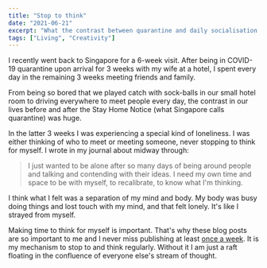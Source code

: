 ```yaml
---
title: "Stop to think"
date: "2021-06-21"
excerpt: "What the contrast between quarantine and daily socialisation helped me realise."
tags: ["Living", "Creativity"]
---
```


I recently went back to Singapore for a 6-week visit. After being in COVID-19 quarantine upon arrival for 3 weeks with my wife at a hotel, I spent every day in the remaining 3 weeks meeting friends and family. 

From being so bored that we played catch with sock-balls in our small hotel room to driving everywhere to meet people every day, the contrast in our lives before and after the Stay Home Notice (what Singapore calls quarantine) was huge. 

In the latter 3 weeks I was experiencing a special kind of loneliness. I was either thinking of who to meet or meeting someone, never stopping to think for myself. I wrote in my journal about midway through:

>  I just wanted to be alone after so many days of being around people and talking and contending with their ideas. 
> I need my own time and space to be with myself, to recalibrate, to know what I'm thinking. 

I think what I felt was a separation of my mind and body. My body was busy doing things and lost touch with my mind, and that felt lonely. It's like I strayed from myself.

Making time to think for myself is important. That's why these blog posts are so important to me and I never miss publishing at least [once a week](/2020-06-28-word-rafting/). It is my mechanism to stop to and think regularly. Without it I am just a raft floating in the confluence of everyone else's stream of thought.